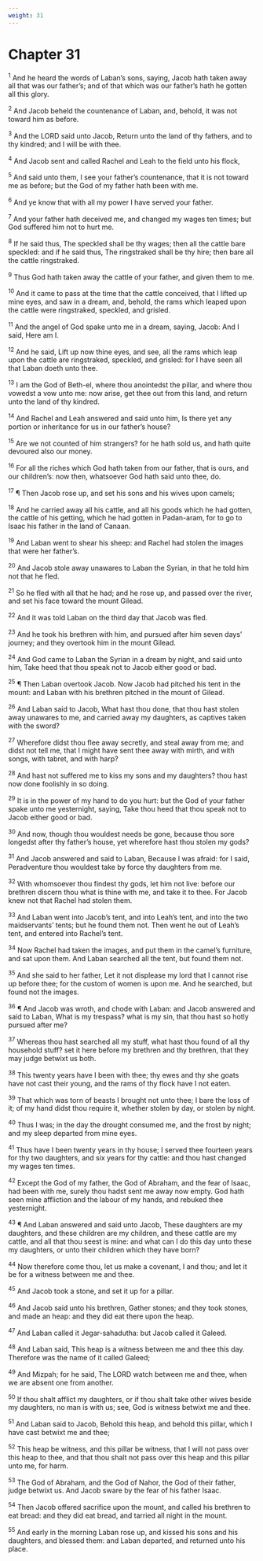 ```yaml
---
weight: 31
---
```


# Chapter 31

<sup>1</sup> And he heard the words of Laban’s sons, saying, Jacob hath taken away all that was our father’s; and of that which was our father’s hath he gotten all this glory. 

<sup>2</sup> And Jacob beheld the countenance of Laban, and, behold, it was not toward him as before. 

<sup>3</sup> And the LORD said unto Jacob, Return unto the land of thy fathers, and to thy kindred; and I will be with thee. 

<sup>4</sup> And Jacob sent and called Rachel and Leah to the field unto his flock, 

<sup>5</sup> And said unto them, I see your father’s countenance, that it is not toward me as before; but the God of my father hath been with me. 

<sup>6</sup> And ye know that with all my power I have served your father. 

<sup>7</sup> And your father hath deceived me, and changed my wages ten times; but God suffered him not to hurt me. 

<sup>8</sup> If he said thus, The speckled shall be thy wages; then all the cattle bare speckled: and if he said thus, The ringstraked shall be thy hire; then bare all the cattle ringstraked. 

<sup>9</sup> Thus God hath taken away the cattle of your father, and given them to me. 

<sup>10</sup> And it came to pass at the time that the cattle conceived, that I lifted up mine eyes, and saw in a dream, and, behold, the rams which leaped upon the cattle were ringstraked, speckled, and grisled. 

<sup>11</sup> And the angel of God spake unto me in a dream, saying, Jacob: And I said, Here am I. 

<sup>12</sup> And he said, Lift up now thine eyes, and see, all the rams which leap upon the cattle are ringstraked, speckled, and grisled: for I have seen all that Laban doeth unto thee. 

<sup>13</sup> I am the God of Beth-el, where thou anointedst the pillar, and where thou vowedst a vow unto me: now arise, get thee out from this land, and return unto the land of thy kindred. 

<sup>14</sup> And Rachel and Leah answered and said unto him, Is there yet any portion or inheritance for us in our father’s house? 

<sup>15</sup> Are we not counted of him strangers? for he hath sold us, and hath quite devoured also our money. 

<sup>16</sup> For all the riches which God hath taken from our father, that is ours, and our children’s: now then, whatsoever God hath said unto thee, do. 

<sup>17</sup> ¶ Then Jacob rose up, and set his sons and his wives upon camels; 

<sup>18</sup> And he carried away all his cattle, and all his goods which he had gotten, the cattle of his getting, which he had gotten in Padan-aram, for to go to Isaac his father in the land of Canaan. 

<sup>19</sup> And Laban went to shear his sheep: and Rachel had stolen the images that were her father’s. 

<sup>20</sup> And Jacob stole away unawares to Laban the Syrian, in that he told him not that he fled. 

<sup>21</sup> So he fled with all that he had; and he rose up, and passed over the river, and set his face toward the mount Gilead. 

<sup>22</sup> And it was told Laban on the third day that Jacob was fled. 

<sup>23</sup> And he took his brethren with him, and pursued after him seven days’ journey; and they overtook him in the mount Gilead. 

<sup>24</sup> And God came to Laban the Syrian in a dream by night, and said unto him, Take heed that thou speak not to Jacob either good or bad. 

<sup>25</sup> ¶ Then Laban overtook Jacob. Now Jacob had pitched his tent in the mount: and Laban with his brethren pitched in the mount of Gilead. 

<sup>26</sup> And Laban said to Jacob, What hast thou done, that thou hast stolen away unawares to me, and carried away my daughters, as captives taken with the sword? 

<sup>27</sup> Wherefore didst thou flee away secretly, and steal away from me; and didst not tell me, that I might have sent thee away with mirth, and with songs, with tabret, and with harp? 

<sup>28</sup> And hast not suffered me to kiss my sons and my daughters? thou hast now done foolishly in so doing. 

<sup>29</sup> It is in the power of my hand to do you hurt: but the God of your father spake unto me yesternight, saying, Take thou heed that thou speak not to Jacob either good or bad. 

<sup>30</sup> And now, though thou wouldest needs be gone, because thou sore longedst after thy father’s house, yet wherefore hast thou stolen my gods? 

<sup>31</sup> And Jacob answered and said to Laban, Because I was afraid: for I said, Peradventure thou wouldest take by force thy daughters from me. 

<sup>32</sup> With whomsoever thou findest thy gods, let him not live: before our brethren discern thou what is thine with me, and take it to thee. For Jacob knew not that Rachel had stolen them. 

<sup>33</sup> And Laban went into Jacob’s tent, and into Leah’s tent, and into the two maidservants’ tents; but he found them not. Then went he out of Leah’s tent, and entered into Rachel’s tent. 

<sup>34</sup> Now Rachel had taken the images, and put them in the camel’s furniture, and sat upon them. And Laban searched all the tent, but found them not. 

<sup>35</sup> And she said to her father, Let it not displease my lord that I cannot rise up before thee; for the custom of women is upon me. And he searched, but found not the images. 

<sup>36</sup> ¶ And Jacob was wroth, and chode with Laban: and Jacob answered and said to Laban, What is my trespass? what is my sin, that thou hast so hotly pursued after me? 

<sup>37</sup> Whereas thou hast searched all my stuff, what hast thou found of all thy household stuff? set it here before my brethren and thy brethren, that they may judge betwixt us both. 

<sup>38</sup> This twenty years have I been with thee; thy ewes and thy she goats have not cast their young, and the rams of thy flock have I not eaten. 

<sup>39</sup> That which was torn of beasts I brought not unto thee; I bare the loss of it; of my hand didst thou require it, whether stolen by day, or stolen by night. 

<sup>40</sup> Thus I was; in the day the drought consumed me, and the frost by night; and my sleep departed from mine eyes. 

<sup>41</sup> Thus have I been twenty years in thy house; I served thee fourteen years for thy two daughters, and six years for thy cattle: and thou hast changed my wages ten times. 

<sup>42</sup> Except the God of my father, the God of Abraham, and the fear of Isaac, had been with me, surely thou hadst sent me away now empty. God hath seen mine affliction and the labour of my hands, and rebuked thee yesternight. 

<sup>43</sup> ¶ And Laban answered and said unto Jacob, These daughters are my daughters, and these children are my children, and these cattle are my cattle, and all that thou seest is mine: and what can I do this day unto these my daughters, or unto their children which they have born? 

<sup>44</sup> Now therefore come thou, let us make a covenant, I and thou; and let it be for a witness between me and thee. 

<sup>45</sup> And Jacob took a stone, and set it up for a pillar. 

<sup>46</sup> And Jacob said unto his brethren, Gather stones; and they took stones, and made an heap: and they did eat there upon the heap. 

<sup>47</sup> And Laban called it Jegar-sahadutha: but Jacob called it Galeed. 

<sup>48</sup> And Laban said, This heap is a witness between me and thee this day. Therefore was the name of it called Galeed; 

<sup>49</sup> And Mizpah; for he said, The LORD watch between me and thee, when we are absent one from another. 

<sup>50</sup> If thou shalt afflict my daughters, or if thou shalt take other wives beside my daughters, no man is with us; see, God is witness betwixt me and thee. 

<sup>51</sup> And Laban said to Jacob, Behold this heap, and behold this pillar, which I have cast betwixt me and thee; 

<sup>52</sup> This heap be witness, and this pillar be witness, that I will not pass over this heap to thee, and that thou shalt not pass over this heap and this pillar unto me, for harm. 

<sup>53</sup> The God of Abraham, and the God of Nahor, the God of their father, judge betwixt us. And Jacob sware by the fear of his father Isaac. 

<sup>54</sup> Then Jacob offered sacrifice upon the mount, and called his brethren to eat bread: and they did eat bread, and tarried all night in the mount. 

<sup>55</sup> And early in the morning Laban rose up, and kissed his sons and his daughters, and blessed them: and Laban departed, and returned unto his place. 


